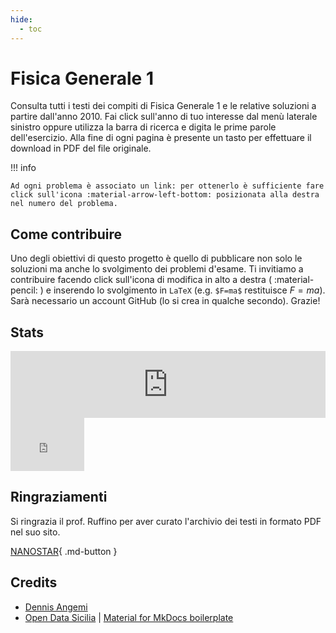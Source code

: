 ```yaml
---
hide:
  - toc
---
```


# Fisica Generale 1
Consulta tutti i testi dei compiti di Fisica Generale 1 e le relative soluzioni a partire dall'anno 2010. Fai click sull'anno di tuo interesse dal menù laterale sinistro oppure utilizza la barra di ricerca e digita le prime parole dell'esercizio. Alla fine di ogni pagina è presente un tasto per effettuare il download in PDF del file originale. 

!!! info

    Ad ogni problema è associato un link: per ottenerlo è sufficiente fare click sull'icona :material-arrow-left-bottom: posizionata alla destra nel numero del problema.


## Come contribuire
Uno degli obiettivi di questo progetto è quello di pubblicare non solo le soluzioni ma anche lo svolgimento dei problemi d'esame. Ti invitiamo a contribuire facendo click sull'icona di modifica in alto a destra ( :material-pencil: ) e inserendo lo svolgimento in `LaTeX` (e.g. `$F=ma$` restituisce $F=ma$). Sarà necessario un account GitHub (lo si crea in qualche secondo). Grazie!

## Stats
<iframe width="504" height="107" seamless frameborder="0" scrolling="no" src="https://docs.google.com/spreadsheets/d/e/2PACX-1vQEvRFl382ojo_NKLWIoLO03T_WwIKiHMCSeOiS_G_WFyjg6km2WwHBwqZ-mVORydQR4ckmKThjN_17/pubchart?oid=195186221&amp;format=interactive"></iframe>

<iframe width="118" height="85" seamless frameborder="0" scrolling="no" src="https://docs.google.com/spreadsheets/d/e/2PACX-1vQEvRFl382ojo_NKLWIoLO03T_WwIKiHMCSeOiS_G_WFyjg6km2WwHBwqZ-mVORydQR4ckmKThjN_17/pubchart?oid=1443313880&amp;format=interactive"></iframe>

## Ringraziamenti
Si ringrazia il prof. Ruffino per aver curato l'archivio dei testi in formato PDF nel suo sito. 

[NANOSTAR](https://nanostar.jimdofree.com/didattica-fisica-1/){ .md-button }

## Credits
- [Dennis Angemi](https://twitter.com/DennisAngemi)
- [Open Data Sicilia](http://opendatasicilia.it/) | [Material for MkDocs boilerplate](https://github.com/opendatasicilia/ods-mkdocs-material)
